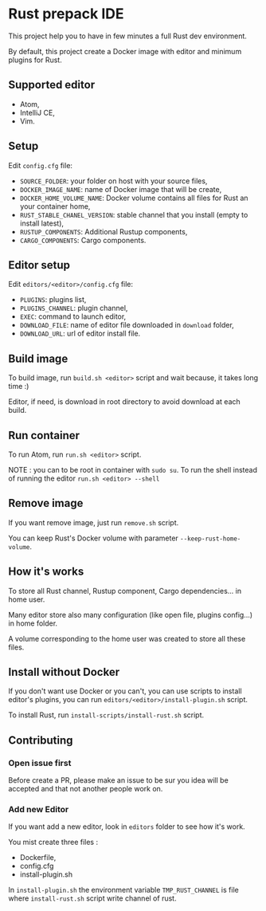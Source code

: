 # Rust prepack IDE

This project help you to have in few minutes a full Rust dev environment.

By default, this project create a Docker image with editor and minimum plugins for Rust.

## Supported editor

- Atom,
- IntelliJ CE,
- Vim.

## Setup

Edit `config.cfg` file:
 - `SOURCE_FOLDER`: your folder on host with your source files,
 - `DOCKER_IMAGE_NAME`: name of Docker image that will be create,
 - `DOCKER_HOME_VOLUME_NAME`: Docker volume contains all files for Rust an your container home,
 - `RUST_STABLE_CHANEL_VERSION`: stable channel that you install (empty to install latest),
 - `RUSTUP_COMPONENTS`: Additional Rustup components,
 - `CARGO_COMPONENTS`: Cargo components.

## Editor setup

Edit `editors/<editor>/config.cfg` file:
 - `PLUGINS`: plugins list,
 - `PLUGINS_CHANNEL`: plugin channel,
 - `EXEC`: command to launch editor,
 - `DOWNLOAD_FILE`: name of editor file downloaded in `download` folder,
 - `DOWNLOAD_URL`: url of editor install file.

## Build image

To build image, run `build.sh <editor>` script and wait because, it takes long time :)

Editor, if need, is download in root directory to avoid download at each build.

## Run container

To run Atom, run `run.sh <editor>` script.

NOTE : you can to be root in container with `sudo su`. To run the shell instead of running the editor `run.sh <editor> --shell`

## Remove image

If you want remove image, just run `remove.sh` script.

You can keep Rust's Docker volume with parameter `--keep-rust-home-volume`.

## How it's works

To store all Rust channel, Rustup component, Cargo dependencies... in home user.

Many editor store also many configuration (like open file, plugins config...) in home folder.

A volume corresponding to the home user was created to store all these files.

## Install without Docker

If you don't want use Docker or you can't, you can use scripts to install editor's plugins,
you can run `editors/<editor>/install-plugin.sh` script.

To install Rust, run `install-scripts/install-rust.sh` script.

## Contributing

### Open issue first

Before create a PR, please make an issue to be sur you idea will be accepted and
that not another people work on.

### Add new Editor

If you want add a new editor, look in `editors` folder to see how it's work.

You mist create three files :
 - Dockerfile,
 - config.cfg
 - install-plugin.sh

 In `install-plugin.sh` the environment variable `TMP_RUST_CHANNEL` is file where
 `install-rust.sh` script write channel of rust.

